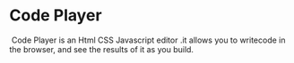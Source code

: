# Code Player

​  Code Player is an Html CSS Javascript editor .it allows you to writecode  in the browser, and see the results of it as you build.